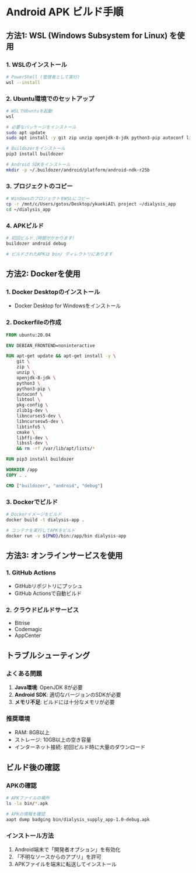 # Android APK ビルド手順

## 方法1: WSL (Windows Subsystem for Linux) を使用

### 1. WSLのインストール
```bash
# PowerShell (管理者として実行)
wsl --install
```

### 2. Ubuntu環境でのセットアップ
```bash
# WSLでUbuntuを起動
wsl

# 必要なパッケージをインストール
sudo apt update
sudo apt install -y git zip unzip openjdk-8-jdk python3-pip autoconf libtool pkg-config zlib1g-dev libncurses5-dev libncursesw5-dev libtinfo5 cmake libffi-dev libssl-dev

# Buildozerをインストール
pip3 install buildozer

# Android SDKをインストール
mkdir -p ~/.buildozer/android/platform/android-ndk-r25b
```

### 3. プロジェクトのコピー
```bash
# WindowsのプロジェクトをWSLにコピー
cp -r /mnt/c/Users/gotos/Desktop/ykuekiAI\ project ~/dialysis_app
cd ~/dialysis_app
```

### 4. APKビルド
```bash
# 初回ビルド（時間がかかります）
buildozer android debug

# ビルドされたAPKは bin/ ディレクトリにあります
```

## 方法2: Dockerを使用

### 1. Docker Desktopのインストール
- Docker Desktop for Windowsをインストール

### 2. Dockerfileの作成
```dockerfile
FROM ubuntu:20.04

ENV DEBIAN_FRONTEND=noninteractive

RUN apt-get update && apt-get install -y \
    git \
    zip \
    unzip \
    openjdk-8-jdk \
    python3 \
    python3-pip \
    autoconf \
    libtool \
    pkg-config \
    zlib1g-dev \
    libncurses5-dev \
    libncursesw5-dev \
    libtinfo5 \
    cmake \
    libffi-dev \
    libssl-dev \
    && rm -rf /var/lib/apt/lists/*

RUN pip3 install buildozer

WORKDIR /app
COPY . .

CMD ["buildozer", "android", "debug"]
```

### 3. Dockerでビルド
```bash
# Dockerイメージをビルド
docker build -t dialysis-app .

# コンテナを実行してAPKをビルド
docker run -v ${PWD}/bin:/app/bin dialysis-app
```

## 方法3: オンラインサービスを使用

### 1. GitHub Actions
- GitHubリポジトリにプッシュ
- GitHub Actionsで自動ビルド

### 2. クラウドビルドサービス
- Bitrise
- Codemagic
- AppCenter

## トラブルシューティング

### よくある問題
1. **Java環境**: OpenJDK 8が必要
2. **Android SDK**: 適切なバージョンのSDKが必要
3. **メモリ不足**: ビルドには十分なメモリが必要

### 推奨環境
- RAM: 8GB以上
- ストレージ: 10GB以上の空き容量
- インターネット接続: 初回ビルド時に大量のダウンロード

## ビルド後の確認

### APKの確認
```bash
# APKファイルの場所
ls -la bin/*.apk

# APKの情報を確認
aapt dump badging bin/dialysis_supply_app-1.0-debug.apk
```

### インストール方法
1. Android端末で「開発者オプション」を有効化
2. 「不明なソースからのアプリ」を許可
3. APKファイルを端末に転送してインストール
